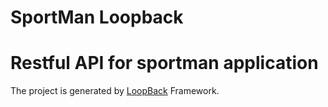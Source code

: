 # SportMan Loopback
# Restful API for sportman application
The project is generated by [LoopBack](http://loopback.io) Framework. 
